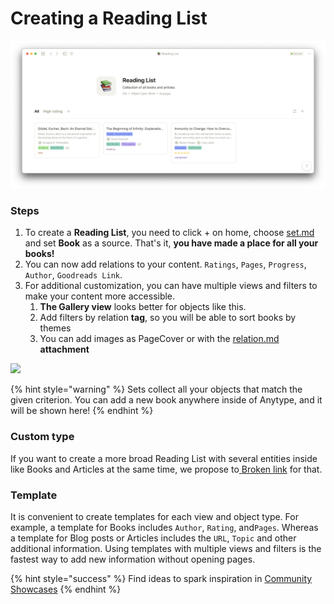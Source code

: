 # Creating a Reading List

![](<../.gitbook/assets/Screenshot 2021-11-09 at 18.54.53.png>)

### Steps

1. To create a **Reading List**, you need to click + on home, choose [set.md](../self-onboarding/set.md "mention") and set **Book** as a source. That's it, **you have made a place for all your books!**
2. You can now add relations to your content. `Ratings`, `Pages`, `Progress`, `Author`, `Goodreads Link`.
3. For additional customization, you can have multiple views and filters to make your content more accessible.
   1. **The Gallery view** looks better for objects like this.
   2. Add filters by relation **tag**, so you will be able to sort books by themes
   3. You can add images as PageCover or with the [relation.md](../self-onboarding/relation.md "mention") **attachment**

![](<../.gitbook/assets/test (4).gif>)

{% hint style="warning" %}
Sets collect all your objects that match the given criterion. You can add a new book anywhere inside of Anytype, and it will be shown here!
{% endhint %}

### Custom type

If you want to create a more broad Reading List with several entities inside like Books and Articles at the same time, we propose to[ ](https://doc.anytype.io/intro/fundamentals/type#creating-types)[Broken link](broken-reference "mention") for that.

### Template

It is convenient to create templates for each view and object type. For example, a template for Books includes `Author`, `Rating`, and`Pages`. Whereas a template for Blog posts or Articles includes the `URL`, `Topic` and other additional information. Using templates with multiple views and filters is the fastest way to add new information without opening pages.

{% hint style="success" %}
​Find ideas to spark inspiration in [Community Showcases](https://community.anytype.io/c/general-discussion/showcase/13)
{% endhint %}
